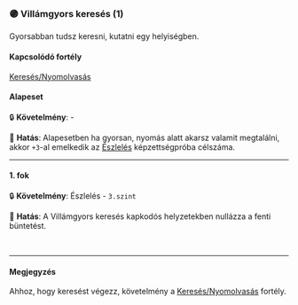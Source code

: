 ### 🟣 Villámgyors keresés (1)

Gyorsabban tudsz keresni, kutatni egy helyiségben.

#### Kapcsolódó fortély

[Keresés/Nyomolvasás](kereses_nyomolvasas.md)

#### Alapeset

🔒 **Követelmény**:  - 

🌟 **Hatás**: Alapesetben ha gyorsan, nyomás alatt akarsz valamit megtalálni, akkor `+3`-al emelkedik az [Észlelés](../kepzettsegek.primer.altalanos/eszleles.md) képzettségpróba célszáma.

---
#### 1. fok

🔒 **Követelmény**: Észlelés - `3.szint`

🌟 **Hatás**: A Villámgyors keresés kapkodós helyzetekben nullázza a fenti büntetést.

<br />

---

#### Megjegyzés

Ahhoz, hogy keresést végezz, követelmény a [Keresés/Nyomolvasás](kereses_nyomolvasas.md) fortély.

